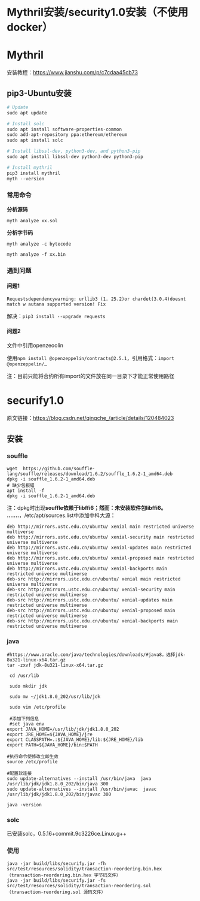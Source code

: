 # Mythril安装/security1.0安装（不使用docker）

# Mythril

安装教程：https://www.jianshu.com/p/c7cdaa45cb73

## **pip3-Ubuntu安装**

```python
# Update
sudo apt update

# Install solc
sudo apt install software-properties-common
sudo add-apt-repository ppa:ethereum/ethereum
sudo apt install solc

# Install libssl-dev, python3-dev, and python3-pip
sudo apt install libssl-dev python3-dev python3-pip

# Install mythril
pip3 install mythril
myth --version
```

### 常用命令

**分析源码**

`myth analyze xx.sol`

**分析字节码**

`myth analyze -c bytecode`

`myth analyze -f xx.bin`

### 遇到问题

#### 问题1

```
Requestsdependencywarning: urllib3 (1. 25.2)or chardet(3.0.4)doesnt match w autana supported version! Fix
```

解决：`pip3 install --upgrade requests`

#### 问题2

文件中引用openzeoolin

使用`npm install @openzeppelin/contracts@2.5.1`，引用格式：`import @openzeppelin/…`

注：目前只能将合约所有import的文件放在同一目录下才能正常使用路径

# securify1.0

原文链接：https://blog.csdn.net/qingche_/article/details/120484023

## 安装

### **souffle**

```
wget  https://github.com/souffle-lang/souffle/releases/download/1.6.2/souffle_1.6.2-1_amd64.deb
dpkg -i souffle_1.6.2-1_amd64.deb
# 缺少包报错
apt install -f
dpkg -i souffle_1.6.2-1_amd64.deb
```

注：dpkg时出现**souffle依赖于libffi6；然而：未安装软件包libffi6。 .......**，/etc/apt/sources.list中添加中科大源：

```
deb http://mirrors.ustc.edu.cn/ubuntu/ xenial main restricted universe multiverse
deb http://mirrors.ustc.edu.cn/ubuntu/ xenial-security main restricted universe multiverse
deb http://mirrors.ustc.edu.cn/ubuntu/ xenial-updates main restricted universe multiverse
deb http://mirrors.ustc.edu.cn/ubuntu/ xenial-proposed main restricted universe multiverse
deb http://mirrors.ustc.edu.cn/ubuntu/ xenial-backports main restricted universe multiverse
deb-src http://mirrors.ustc.edu.cn/ubuntu/ xenial main restricted universe multiverse
deb-src http://mirrors.ustc.edu.cn/ubuntu/ xenial-security main restricted universe multiverse
deb-src http://mirrors.ustc.edu.cn/ubuntu/ xenial-updates main restricted universe multiverse
deb-src http://mirrors.ustc.edu.cn/ubuntu/ xenial-proposed main restricted universe multiverse
deb-src http://mirrors.ustc.edu.cn/ubuntu/ xenial-backports main restricted universe multiverse
```

### java

```
#https://www.oracle.com/java/technologies/downloads/#java8，选择jdk-8u321-linux-x64.tar.gz
tar -zxvf jdk-8u321-linux-x64.tar.gz
 
 cd /usr/lib
 
 sudo mkdir jdk
 
 sudo mv ~/jdk1.8.0_202/usr/lib/jdk
 
 sudo vim /etc/profile
 
 #添加下列信息
 #set java env
export JAVA_HOME=/usr/lib/jdk/jdk1.8.0_202
export JRE_HOME=${JAVA_HOME}/jre    
export CLASSPATH=.:${JAVA_HOME}/lib:${JRE_HOME}/lib    
export PATH=${JAVA_HOME}/bin:$PATH

#执行命令使修改立即生效
source /etc/profile

#配置软连接
sudo update-alternatives --install /usr/bin/java  java  /usr/lib/jdk/jdk1.8.0_202/bin/java 300   
sudo update-alternatives --install /usr/bin/javac  javac  /usr/lib/jdk/jdk1.8.0_202/bin/javac 300 

java -version
```

### solc

已安装solc，0.5.16+commit.9c3226ce.Linux.g++

### 使用

```
java -jar build/libs/securify.jar -fh src/test/resources/solidity/transaction-reordering.bin.hex
（transaction-reordering.bin.hex 字节码文件）
java -jar build/libs/securify.jar -fs src/test/resources/solidity/transaction-reordering.sol
（transaction-reordering.sol 源码文件）
```


